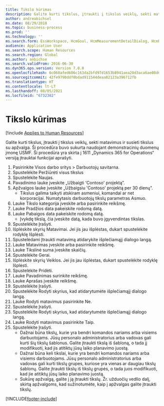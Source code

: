 ```yaml
---
title: Tikslo kūrimas
description: Galite kurti tikslus, įtraukti į tikslus veiklų, sekti matavimus ir susieti tikslus su apžvalga.
author: andreabichsel
ms.date: 08/29/2018
ms.topic: business-process
ms.prod: ''
ms.technology: ''
ms.search.form: EssWorkspace, HcmGoal, HcmMeasurementDetailDialog, HcmPerfJournalAdd, HcmGoalChangeSettings, HcmEmployeeDevelopmentWorkspace
audience: Application User
ms.search.scope: Human Resources
ms.search.region: Global
ms.author: anbichse
ms.search.validFrom: 2016-06-30
ms.dyn365.ops.version: Version 7.0.0
ms.openlocfilehash: 6c068afed606c163da2bfd97d1653b8941aea20d3aca6ae08d6e8a11ef2355de
ms.sourcegitcommit: 42fe9790ddf0bdad911544deaa82123a396712fb
ms.translationtype: HT
ms.contentlocale: lt-LT
ms.lasthandoff: 08/05/2021
ms.locfileid: "6732302"
---
```

# <a name="create-a-goal"></a>Tikslo kūrimas

[!include [Applies to Human Resources](../includes/applies-to-hr.md)]

Galite kurti tikslus, įtraukti į tikslus veiklų, sekti matavimus ir susieti tikslus su apžvalga. Ši procedūra buvo sukurta naudojant demonstracinių duomenų įmonę USMF. Ši procedūra yra skirta į 1611 „Dynamics 365 for Operations“ versiją įtrauktai funkcijai aprašyti.

1. Pasirinkite Visos darbo sritys > Darbuotojų savitarna.
2. Spustelėkite Peržiūrėti visus tikslus
3. Spustelėkite Naujas.
4. Pavadinimo lauke įveskite „Užbaigti 'Contoso' projektą”.
5. Apžvalgos lauke įveskite „Užbaigsiu 'Contoso' projektą per 30 dienų”.
    * Tikslus galima taikyti atskiram asmeniui, komandai ar net korporacijai. Numatytasis darbuotojų tikslų parametras Asmuo.  
6. Lauke Tikslo kategorija įveskite arba pasirinkite reikšmę.
7. Lauke Pradžios data pakeiskite rodomą datą.
8. Lauke Pabaigos data pakeiskite rodomą datą.
    * Įvykdę tikslą, čia įveskite datą, kada buvo įgyvendintas tikslas.  
9. Spustelėkite Įrašyti.
10. Išplėskite skyrių Matavimai. Jei jis jau išplėstas, dukart spustelėkite rodyklę Išplėsti.
11. Spustelėdami Įtraukti matavimą atidarykite išplečiamąjį dialogo langą.
12. Lauke Matavimas įveskite arba pasirinkite reikšmę.
13. Lauke Tikslinė suma įveskite skaičių.
14. Spustelėkite Gerai.
15. Išplėskite skyrių Veiklos. Jei jis jau išplėstas, dukart spustelėkite rodyklę Išplėsti.
16. Spustelėkite Pridėti.
17. Lauke Pavadinimas surinkite reikšmę.
18. Lauke Aprašas įveskite reikšmę.
19. Spustelėkite Įrašyti.
20. Spustelėkite Rodyti skyrius, kad atidarytumėte išplečiamąjį dialogo langą.
21. Lauke Rodyti matavimus pasirinkite Ne.
22. Spustelėkite Įrašyti.
23. Spustelėkite Rodyti skyrius, kad atidarytumėte išplečiamąjį dialogo langą.
24. Lauke Rodyti matavimus pasirinkite Taip.
25. Spustelėkite Įrašyti.
    * Dažnai būna tikslų, kurie yra bendri komandos nariams arba visiems darbuotojams.     Jūsų personalo administratorius arba vadovas gali kurti šių tikslų šablonus. Galite įtraukti tikslą iš šabloną, o tada jį modifikuoti, kad jis atitiktų jūsų laiko planavimo juostą.  
    * Dažnai būna keli tikslai, kurie yra bendri komandos nariams arba visiems darbuotojams.     Jūsų personalo administratorius arba vadovas gali kurti tikslų grupes, kuriose yra vienas ar daugiau tikslų šablonų. Galite įtraukti tikslų iš tikslų grupės, o tada juos modifikuoti, kad jie atitiktų jūsų laiko planavimo juostą.  
    * Sukūrę apžvalgą, galite į ją įtraukti tikslų. Žr. užduočių vedlio dalį, skirtą apžvalgoms, kad sužinotumėte, kaip į apžvalgas galite įtraukti tikslų.  



[!INCLUDE[footer-include](../includes/footer-banner.md)]